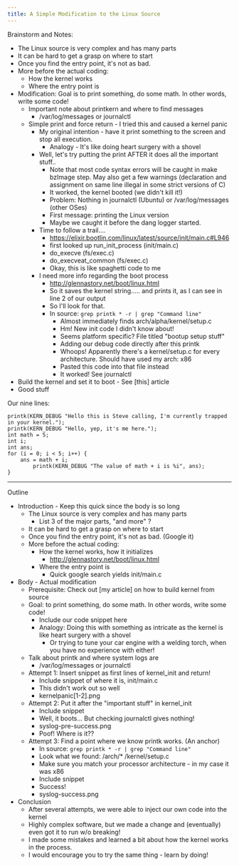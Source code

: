 ```yaml
---
title: A Simple Modification to the Linux Source
---
```


Brainstorm and Notes:
* The Linux source is very complex and has many parts
* It can be hard to get a grasp on where to start
* Once you find the entry point, it's not as bad.
* More before the actual coding:
	* How the kernel works
	* Where the entry point is
* Modification: Goal is to print something, do some math. In other words, write some code!
	* Important note about printkern and where to find messages
		* /var/log/messages or journalctl
	* Simple print and force return - I tried this and caused a kernel panic
		* My original intention - have it print something to the screen and stop all execution.
			* Analogy - It's like doing heart surgery with a shovel
	 	* Well, let's try putting the print AFTER it does all the important stuff..
			* Note that most code syntax errors will be caught in make bzImage step. May also get a few warnings (declaration and assignment on same line illegal in some strict versions of C)
			* It worked, the kernel booted (we didn't kill it!)
			* Problem: Nothing in journalctl (Ubuntu) or /var/log/messages (other OSes)
			* First message: printing the Linux version
			* Maybe we caught it before the dang logger started.
		* Time to follow a trail....
			* https://elixir.bootlin.com/linux/latest/source/init/main.c#L946
			* first looked up run_init_process (init/main.c)
			* do_execve (fs/exec.c)
			* do_execveat_common (fs/exec.c)
			* Okay, this is like spaghetti code to me
		* I need more info regarding the boot process
			* http://glennastory.net/boot/linux.html
			* So it saves the kernel string..... and prints it, as I can see in line 2 of our output
			* So I'll look for that.
			* In source: `grep printk * -r | grep "Command line"`
				* Almost immediately finds arch/alpha/kernel/setup.c
				* Hm! New init code I didn't know about!
				* Seems platform specific? File titled "bootup setup stuff"
				* Adding our debug code directly after this printk
				* Whoops! Apparently there's a kernel/setup.c for every architecture. Should have used my arch: x86
				* Pasted this code into that file instead
				* It worked! See journalctl
* Build the kernel and set it to boot - See [this] article
* Good stuff

Our nine lines:
```
printk(KERN_DEBUG "Hello this is Steve calling, I'm currently trapped in your kernel.");
printk(KERN_DEBUG "Hello, yep, it's me here.");
int math = 5;
int i;
int ans;
for (i = 0; i < 5; i++) {
    ans = math + i;
		printk(KERN_DEBUG "The value of math + i is %i", ans);
}
```
-------------------------------------
Outline
* Introduction - Keep this quick since the body is so long
	* The Linux source is very complex and has many parts
		* List 3 of the major parts, "and more" ?
	* It can be hard to get a grasp on where to start
	* Once you find the entry point, it's not as bad. (Google it)
	* More before the actual coding:
		* How the kernel works, how it initializes
			* http://glennastory.net/boot/linux.html
		* Where the entry point is
			* Quick google search yields init/main.c
* Body - Actual modification
	* Prerequisite: Check out [my article] on how to build kernel from source
	* Goal: to print something, do some math. In other words, write some code!
		* Include our code snippet here
		* Analogy: Doing this with something as intricate as the kernel is like heart surgery with a shovel
			* Or trying to tune your car engine with a welding torch, when you have no experience with either!
	* Talk about printk and where system logs are
		* /var/log/messages or journalctl
	* Attempt 1: Insert snippet as first lines of kernel_init and return!
		* Include snippet of where it is, init/main.c
		* This didn't work out so well
		* kernelpanic[1-2].png
	* Attempt 2: Put it after the "important stuff" in kernel_init
		* Include snippet
		* Well, it boots... But checking journalctl gives nothing!
		* syslog-pre-success.png
		* Poof! Where is it??
	* Attempt 3: Find a point where we know printk works. (An anchor)
		* In source: `grep printk * -r | grep "Command line"`
		* Look what we found: /arch/* /kernel/setup.c
		* Make sure you match your processor architecture - in my case it was x86
		* Include snippet
		* Success!
		* syslog-success.png
* Conclusion
	* After several attempts, we were able to inject our own code into the kernel
	* Highly complex software, but we made a change and (eventually) even got it to run w/o breaking!
	* I made some mistakes and learned a bit about how the kernel works in the process.
	* I would encourage you to try the same thing - learn by doing!
